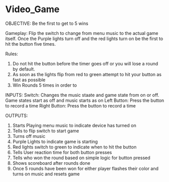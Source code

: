 # Video_Game
OBJECTIVE: Be the first to get to 5 wins

Gameplay: Flip the switch to change  from menu music to the actual game itself. Once the Purple lights turn off and the red lights turn on be the first to hit the button five times.

Rules:

1. Do not hit the button before the timer goes off or you will lose a round by default. 
2. As soon as the lights flip from red to green attempt to hit your button as fast as possible
3. Win Rounds 5 times in order to 

INPUTS: 
Switch: Changes the music staate and game state from on or off. Game states start as off and music starts as on
Left Button: Press the button to record a time
Right Button: Press the button to record a time

OUTPUTS:
1. Starts Playing menu music to indicate device has turned on
2. Tells to flip switch to start game
3. Turns off music
4. Purple Lights to indicate game is starting
5. Red lights switch to green to indicate when to hit the button
6. Tells User reaction time for both button presses
7. Tells who won the round based on simple logic for button pressed
8. Shows scoreboard after rounds done
9. Once 5 rounds have been won for either player flashes their color and turns on music and resets game
